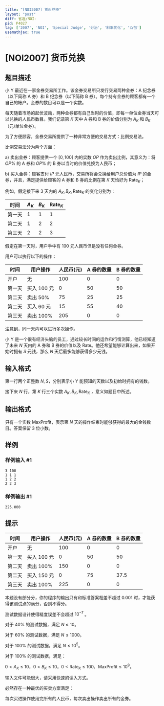 ```yaml
---
title: "[NOI2007] 货币兑换"
layout: "post"
diff: 省选/NOI-
pid: P4027
tag: ['2007', 'NOI', 'Special Judge', '分治', '斜率优化', '凸包']
usemathjax: true
---
```


# [NOI2007] 货币兑换
## 题目描述

小 Y 最近在一家金券交易所工作。该金券交易所只发行交易两种金券：A 纪念券（以下简称 A 券）和 B 纪念券（以下简称 B 券）。每个持有金券的顾客都有一个自己的帐户。金券的数目可以是一个实数。

每天随着市场的起伏波动，两种金券都有自己当时的价值，即每一单位金券当天可以兑换的人民币数目。我们记录第 $K$ 天中 A 券和 B 券的价值分别为 $A_K$ 和 $B_K$（元/单位金券）。

为了方便顾客，金券交易所提供了一种非常方便的交易方式：比例交易法。

比例交易法分为两个方面：

a)  卖出金券：顾客提供一个 $[0, 100]$ 内的实数 $OP$ 作为卖出比例，其意义为：将 $OP\%$ 的 A 券和 $OP\%$ 的 B 券以当时的价值兑换为人民币；

b)  买入金券：顾客支付 $IP$ 元人民币，交易所将会兑换给用户总价值为 $IP$ 的金券，并且，满足提供给顾客的 A 券和 B 券的比例在第 $K$ 天恰好为 $\mathrm{Rate}_ K$；

例如，假定接下来 $3$ 天内的 $A_K,B_K,\mathrm{Rate}_ K$ 的变化分别为：

| 时间 | $A_K$ | $B_K$ | $\mathrm{Rate}_ K$ |
| ----- | ----- | ----- | ----- |
| 第一天 | $1$ | $1$ | $1$ |
| 第二天 | $1$ | $2$ | $2$ |
| 第三天 | $2$ | $2$ | $3$ |



假定在第一天时，用户手中有 $100$ 元人民币但是没有任何金券。

用户可以执行以下的操作：

| 时间 | 用户操作 | 人民币(元) | A 券的数量 | B 券的数量 |
| ----- | ----- | ----- | ----- | ----- |
| 开户 | 无 | $100$ | $0$ | $0$ |
| 第一天 | 买入 $100$ 元 | $0$ | $50$ | $50$ |
| 第二天 | 卖出 $50\%$ | $75$ | $25$ | $25$ |
| 第二天 | 买入 $60$ 元 | $15$ | $55$ | $40$ |
| 第三天 | 卖出 $100\%$ | $205$ | $0$ | $0$ |

注意到，同一天内可以进行多次操作。

小 Y 是一个很有经济头脑的员工，通过较长时间的运作和行情测算，他已经知道了未来 $N$ 天内的 A 券和 B 券的价值以及 $\mathrm{Rate}$。他还希望能够计算出来，如果开始时拥有 $S$ 元钱，那么 $N$ 天后最多能够获得多少元钱。

## 输入格式

第一行两个正整数 $N,S$，分别表示小 Y 能预知的天数以及初始时拥有的钱数。

接下来 $N$ 行，第 $K$ 行三个实数 $A_K,B_K,\mathrm{Rate} _ K$ ，意义如题目中所述。

## 输出格式

只有一个实数 $\mathrm{MaxProfit}$，表示第 $N$ 天的操作结束时能够获得的最大的金钱数目。答案保留 $3$ 位小数。

## 样例

### 样例输入 #1
```
3 100
1 1 1
1 2 2
2 2 3
```
### 样例输出 #1
```
225.000
```
## 提示

| 时间 | 用户操作 | 人民币(元) | A 券的数量 | B 券的数量 |
| ----- | ----- | ----- | ----- | ----- |
| 开户 | 无 | $100$ | $0$ | $0$ |
| 第一天 | 买入 $100$ 元 | $0$ | $50$ | $50$ |
| 第二天 | 卖出 $100\%$ | $150$ | $0$ | $0$ |
| 第二天 | 买入 $150$ 元 | $0$ | $75$ | $37.5$ |
| 第三天 | 卖出 $100\%$ | $225$ | $0$ | $0$ |


本题没有部分分，你的程序的输出只有和标准答案相差不超过 $0.001$ 时，才能获得该测试点的满分，否则不得分。


测试数据设计使得精度误差不会超过 $10^{-7}$ 。

对于 $40\%$ 的测试数据，满足 $N \le 10$。

对于 $60\%$ 的测试数据，满足 $N \le 1 000$。

对于 $100\%$ 的测试数据，满足 $N \le 10^5$。

对于 $100\%$ 的测试数据，满足：

$0 < A_K \leq 10$，$0 < B_K\le 10$，$0 < \mathrm{Rate}_K \le 100$，$\mathrm{MaxProfit}  \leq 10^9$。

输入文件可能很大，请采用快速的读入方式。

必然存在一种最优的买卖方案满足：

每次买进操作使用完所有的人民币，每次卖出操作卖出所有的金券。

